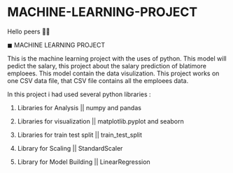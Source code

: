 # MACHINE-LEARNING-PROJECT
Hello peers 👋🏻

◼ MACHINE LEARNING PROJECT 

This is the machine learning project with the uses of python.
This model will pedict the salary, this project about the salary prediction of blatimore emploees.
This model contain the data visulization.
This project works on one CSV data file, that CSV file contains all the emploees data. 

In this project i had used several python libraries :

1) Libraries for Analysis ||
   numpy and
   pandas 
   
2) Libraries for visualization ||
   matplotlib.pyplot and
   seaborn 
   
3) Libraries for train test split ||
   train_test_split

4) Library for Scaling ||
   StandardScaler

5) Library for Model Building ||
   LinearRegression

